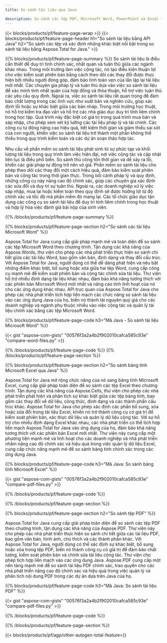 ```yaml
---
title: So sánh tài liệu qua Java 

description: So sánh các tệp PDF, Microsoft Word, PowerPoint và Excel thông qua ứng dụng Java của bạn. Nhận kết quả so sánh nổi bật.
---
```


{{< blocks/products/pf/feature-page-wrap >}}
{{< blocks/products/pf/feature-page-header h1="So sánh tài liệu bằng API Java" h2="So sánh các tệp và xác định những khác biệt nổi bật trong so sánh tài liệu bằng Aspose.Total for Java." >}}

{{% blocks/products/pf/feature-page-summary %}}
So sánh tài liệu là điều cần thiết để duy trì tính chính xác, nhất quán và tuân thủ giữa các ngành khác nhau. Trong môi trường làm việc cộng tác, nó tạo điều kiện thuận lợi cho việc kiểm soát phiên bản bằng cách theo dõi các thay đổi được thực hiện bởi nhiều người đóng góp, đảm bảo tính toàn vẹn của lần lặp lại tài liệu mới nhất. Các chuyên gia pháp lý và tuân thủ dựa vào việc so sánh tài liệu để xác minh tính nhất quán của hợp đồng và thỏa thuận, hỗ trợ việc tuân thủ các yêu cầu quy định. Ngoài ra, việc so sánh tài liệu rất quan trọng để đảm bảo chất lượng trong các lĩnh vực như xuất bản và nghiên cứu, giúp xác định lỗi hoặc sự khác biệt giữa các bản nháp. Trong môi trường học thuật, nó hỗ trợ kiểm tra đạo văn và hỗ trợ các nhà giáo dục duy trì tính liêm chính trong học tập. Quá trình này đặc biệt có giá trị trong quá trình mua bán và sáp nhập, cho phép xem xét kỹ lưỡng các tài liệu pháp lý và tài chính. Các công cụ tự động nâng cao hiệu quả, tiết kiệm thời gian và giảm thiểu sai sót của con người, khiến việc so sánh tài liệu trở thành một phần không thể thiếu trong quy trình kiểm toán và các dự án soạn thảo hợp tác.
<br /><br />
Nhu cầu về phần mềm so sánh tài liệu phát sinh từ sự phức tạp và khối lượng tài liệu trong quy trình làm việc hiện đại, nơi việc cộng tác và cập nhật liên tục là điều phổ biến. So sánh thủ công tốn thời gian và dễ xảy ra lỗi, khiến các giải pháp tự động trở nên vô giá. Phần mềm so sánh tài liệu cho phép theo dõi các thay đổi một cách hiệu quả, đảm bảo kiểm soát phiên bản và cộng tác trong thời gian thực. Trong bối cảnh pháp lý và quy định, những công cụ này nâng cao độ chính xác, giúp các chuyên gia xác định các sửa đổi và duy trì sự tuân thủ. Ngoài ra, các doanh nghiệp xử lý việc sáp nhập, mua lại hoặc kiểm toán theo quy định sẽ được hưởng lợi từ độ chính xác và tốc độ mà phần mềm đó mang lại. Các tổ chức giáo dục tận dụng các công cụ so sánh tài liệu để duy trì tính liêm chính trong học thuật và hợp lý hóa việc đánh giá bài nộp của sinh viên.

{{% /blocks/products/pf/feature-page-summary  %}}

{{% blocks/products/pf/feature-page-section  h2="So sánh các tài liệu Microsoft Word" %}}

Aspose.Total for Java cung cấp giải pháp mạnh mẽ và toàn diện để so sánh các tệp Microsoft Word theo chương trình. Tận dụng các khả năng của Aspose.Words, thư viện cho phép các nhà phát triển thực hiện so sánh chi tiết giữa các tài liệu Word, bao gồm văn bản, định dạng và thay đổi cấu trúc. Với Aspose.Total for Java, người dùng có thể dễ dàng phát hiện và nêu bật những điểm khác biệt, bổ sung hoặc xóa giữa hai tệp Word, cung cấp công cụ mạnh mẽ để kiểm soát phiên bản và cộng tác chỉnh sửa tài liệu. Thư viện hỗ trợ nhiều định dạng tài liệu khác nhau, đảm bảo khả năng tương thích với các phiên bản Microsoft Word mới nhất và nâng cao tính linh hoạt của nó cho các ứng dụng khác nhau. API trực quan của Aspose.Total for Java cho phép các nhà phát triển tích hợp liền mạch các chức năng so sánh tài liệu vào các ứng dụng Java của họ, biến nó thành tài nguyên quý giá cho các doanh nghiệp và ngành phụ thuộc nhiều vào việc cộng tác và quản lý tài liệu chính xác bằng các tệp Microsoft Word.

{{% blocks/products/pf/feature-page-code h3="Mã Java - So sánh tài liệu Microsoft Word" %}}

{{< gist "aspose-com-gists" "00576f3a2a4b2f902010cafca585c93e" "compare-word-files.py" >}}

{{% /blocks/products/pf/feature-page-code  %}}
{{% /blocks/products/pf/feature-page-section %}}

{{% blocks/products/pf/feature-page-section  h2="So sánh bảng tính Microsoft Excel qua Java" %}}

Aspose.Total for Java mở rộng chức năng của nó sang bảng tính Microsoft Excel, cung cấp giải pháp toàn diện để so sánh các tệp Excel theo chương trình. Tận dụng các khả năng của Aspose.Cells, thư viện cho phép các nhà phát triển phát hiện và phân tích sự khác biệt giữa các tệp bảng tính, bao gồm các thay đổi về dữ liệu, công thức, định dạng và các thành phần cấu trúc khác. Aspose.Total for Java cho phép xác định các phần bổ sung, xóa hoặc sửa đổi trong tài liệu Excel, khiến nó trở thành công cụ có giá trị để kiểm soát phiên bản, xác thực dữ liệu và quản lý dữ liệu cộng tác. Với sự hỗ trợ cho nhiều định dạng Excel khác nhau, các nhà phát triển có thể tích hợp liền mạch Aspose.Total for Java vào ứng dụng của họ, đảm bảo khả năng tương thích với các phiên bản Excel mới nhất. Thư viện này cung cấp một phương tiện mạnh mẽ và linh hoạt cho các doanh nghiệp và nhà phát triển nhằm nâng cao độ chính xác và hiệu quả trong việc quản lý dữ liệu Excel, cung cấp chức năng mạnh mẽ để so sánh bảng tính chính xác trong các ứng dụng Java.


{{% blocks/products/pf/feature-page-code h3="Mã Java: So sánh bảng tính Microsoft Excel" %}}

{{< gist "aspose-com-gists" "00576f3a2a4b2f902010cafca585c93e" "compare-pdf-files.py" >}}

{{% /blocks/products/pf/feature-page-code  %}}

{{% /blocks/products/pf/feature-page-section %}}

{{% blocks/products/pf/feature-page-section  h2="So sánh tệp PDF" %}}

Aspose.Total for Java cung cấp giải pháp toàn diện để so sánh các tệp PDF theo chương trình, tận dụng các khả năng của Aspose.PDF. Thư viện này cho phép các nhà phát triển thực hiện so sánh chi tiết giữa các tài liệu PDF, bao gồm văn bản, hình ảnh, chú thích và các thành phần khác. Với Aspose.Total for Java, người dùng có thể xác định sự khác biệt, bổ sung hoặc xóa trong tệp PDF, biến nó thành công cụ có giá trị để đảm bảo chất lượng, kiểm soát phiên bản và chỉnh sửa tài liệu cộng tác. Thư viện cho phép tích hợp liền mạch vào các ứng dụng Java. Aspose.PDF cung cấp một nền tảng mạnh mẽ để so sánh tài liệu PDF chính xác, trao quyền cho các nhà phát triển nâng cao độ chính xác và hiệu quả trong việc quản lý và phân tích nội dung PDF trong các dự án dựa trên Java của họ.

{{% blocks/products/pf/feature-page-code h3="Mã Java: So sánh tài liệu PDF" %}}

{{< gist "aspose-com-gists" "00576f3a2a4b2f902010cafca585c93e" "compare-pdf-files.py" >}}

{{% /blocks/products/pf/feature-page-code  %}}

{{% /blocks/products/pf/feature-page-section %}}

{{< blocks/products/pf/agp/other-autogen-total-feature>}}